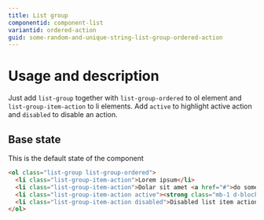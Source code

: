 ```yaml
---
title: List group
componentid: component-list
variantid: ordered-action
guid: some-random-and-unique-string-list-group-ordered-action
---
```

# Usage and description
Just add `list-group` together with `list-group-ordered` to ol element and `list-group-item-action` to li elements. Add `active` to highlight active action and `disabled` to disable an action.

## Base state
This is the default state of the component
```html
<ol class="list-group list-group-ordered">
  <li class="list-group-item-action">Lorem ipsum</li>
  <li class="list-group-item-action">Dolar sit amet <a href="#">do something</a></li>
  <li class="list-group-item-action active"><strong class="mb-1 d-block">This item is active</strong><p class="text-muted small">Lorem ipsum dolor sit amet, consectetur adipiscing elit. Nullam sodales, nulla sed lobortis maximus, nisl massa vestibulum lectus, in tincidunt tellus elit vel neque. Vivamus ullamcorper auctor dignissim. Maecenas placerat, odio nec vestibulum pulvinar, tortor tellus cursus quam, sit amet vulputate est diam in justo.</p></li>
  <li class="list-group-item-action disabled">Disabled list item action</li>
</ol>
```
